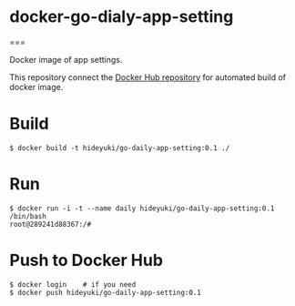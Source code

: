 # docker-go-dialy-app-setting

===

Docker image of app settings.

This repository connect the [Docker Hub repository](https://registry.hub.docker.com/u/hideyuki/go-daily-app-setting/) for automated build of docker image.

# Build

```
$ docker build -t hideyuki/go-daily-app-setting:0.1 ./
``` 

# Run

```
$ docker run -i -t --name daily hideyuki/go-daily-app-setting:0.1 /bin/bash
root@289241d88367:/# 
```

# Push to Docker Hub

```
$ docker login    # if you need
$ docker push hideyuki/go-daily-app-setting:0.1
```
